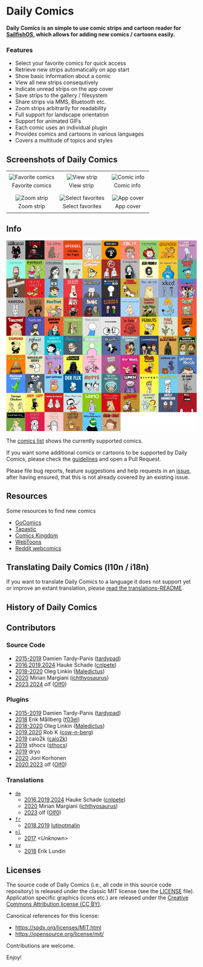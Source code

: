 # Daily Comics
**Daily Comics is an simple to use comic strips and cartoon reader for [SailfishOS](https://sailfishos.org/), which allows for adding new comics / cartoons easily.**

### Features
- Select your favorite comics for quick access
- Retrieve new strips automatically on app start
- Show basic information about a comic
- View all new strips consequtively
- Indicate unread strips on the app cover
- Save strips to the gallery / filesystem
- Share strips via MMS, Bluetooth etc.
- Zoom strips arbitrarily for readability
- Full support for landscape orientation
- Support for animated GIFs
- Each comic uses an individual plugin
- Provides comics and cartoons in various languages
- Covers a multitude of topics and styles

## Screenshots of Daily Comics
|       |       |       |
| :---: | :---: | :---: |
|       |       |       |
| ![Favorite comics](./info/screenshots/favorites.png?raw=true) | ![View strip](./info/screenshots/comic_bar.png?raw=true) | ![Comic info](./info/screenshots/comic_info.png?raw=true) |
| Favorite&nbsp;comics | &nbsp;&nbsp;&nbsp;&nbsp;View&nbsp;strip&nbsp;&nbsp;&nbsp;&nbsp;&nbsp; | &nbsp;&nbsp;&nbsp;Comic&nbsp;info&nbsp;&nbsp;&nbsp;&nbsp; |
|       |       |       |
|       |       |       |
| ![Zoom strip](./info/screenshots/image_zoom.png?raw=true) | ![Select favorites](./info/screenshots/settings.png?raw=true) | ![App cover](./info/screenshots/cover.png?raw=true) |
| Zoom strip | Select favorites | App cover |
|       |       |       |

## Info
![Comics covers](./info/comics_covers.jpg?raw=true "Comics covers")

The [comics list](./info/comics_list.md) shows the currently supported comics.

If you want some additional comics or cartoons to be supported by Daily Comics, please check the [guidelines](./info/comic_addition.md) and open a Pull Request.

Please file bug reports, feature suggestions and help requests in an [issue](https://github.com/sailfishos-applications/daily-comics/issues), after having ensured, that this is not already covered by an existing issue.

## Resources
Some resources to find new comics
- [GoComics](https://gocomics.com/)
- [Tapastic](https://tapastic.com/)
- [Comics Kingdom](https://comicskingdom.com/)
- [WebToons](https://www.webtoons.com/)
- [Reddit webcomics](https://www.reddit.com/r/webcomics/)

## Translating Daily Comics (l10n / i18n)
If you want to translate Daily Comics to a language it does not support yet or improve an extant translation, please [read the translations-README](./translations#readme).

## History of Daily Comics

## Contributors
### Source Code
- [2015-2019](https://github.com/sailfishos-applications/daily-comics/commits?author=tardypad) Damien Tardy-Panis ([tardypad](https://github.com/tardypad))
- [2016,2019,2024](https://github.com/sailfishos-applications/daily-comics/commits?author=cnlpete) Hauke Schade ([cnlpete](https://github.com/cnlpete))
- [2018-2020](https://github.com/sailfishos-applications/daily-comics/commits?author=Maledictus) Oleg Linkin ([Maledictus](https://github.com/Maledictus))
- [2020](https://github.com/sailfishos-applications/daily-comics/commits?author=ichthyosaurus) Mirian Margiani ([ichthyosaurus](https://github.com/ichthyosaurus))
- [2023,2024](https://github.com/sailfishos-applications/daily-comics/commits?author=Olf0) olf ([Olf0](https://github.com/Olf0))

### Plugins
- [2015-2019](https://github.com/sailfishos-applications/daily-comics/commits?author=tardypad) Damien Tardy-Panis ([tardypad](https://github.com/tardypad))
- [2018](https://github.com/sailfishos-applications/daily-comics/commits?author=f03el) Erik Mållberg ([f03el](https://github.com/f03el))
- [2018-2020](https://github.com/sailfishos-applications/daily-comics/commits?author=Maledictus) Oleg Linkin ([Maledictus](https://github.com/Maledictus))
- [2019,2020](https://github.com/sailfishos-applications/daily-comics/commits?author=cow-n-berg) Rob K ([cow-n-berg](https://github.com/cow-n-berg))
- [2019](https://github.com/sailfishos-applications/daily-comics/commits?author=caio2k) caio2k ([caio2k](https://github.com/caio2k))
- [2019](https://github.com/sailfishos-applications/daily-comics/commits?author=sthocs) sthocs ([sthocs](https://github.com/sthocs))
- [2019](https://github.com/sailfishos-applications/daily-comics/commit/f28be7cf1d112f9e48bf853ad032f8f6f9a622c8) dryo
- [2020](https://github.com/sailfishos-applications/daily-comics/commit/47a83f15c3c43ac189cd31ea327e98cad19addb3) Joni Korhonen
- [2020,2023](https://github.com/sailfishos-applications/daily-comics/commits?author=Olf0) olf ([Olf0](https://github.com/Olf0))

### Translations
- [`de`](https://app.transifex.com/olf/daily-comics/language/de/)
  - [2016,2019,2024](https://github.com/sailfishos-applications/daily-comics/commits?author=cnlpete) Hauke Schade ([cnlpete](https://github.com/cnlpete))
  - [2020](https://github.com/sailfishos-applications/daily-comics/commits?author=ichthyosaurus) Mirian Margiani ([ichthyosaurus](https://github.com/ichthyosaurus))
  - [2023](https://github.com/sailfishos-applications/daily-comics/commits?author=Olf0) olf ([Olf0](https://github.com/Olf0))
- [`fr`](https://app.transifex.com/olf/daily-comics/language/fr/)
  - [2018,2019](https://github.com/sailfishos-applications/daily-comics/commits?author=lutinotmalin) [lutinotmalin](https://github.com/lutinotmalin)
- [`nl`](https://app.transifex.com/olf/daily-comics/language/nl/)
  - [2017](https://github.com/tardypad/sailfishos-daily-comics/pull/35) *\<Unknown\>*
- [`sv`](https://app.transifex.com/olf/daily-comics/language/sv/)
  - [2018](https://github.com/sailfishos-applications/daily-comics/commit/dfd23fb435a846fe5776a440669d92fe2eb5c39d) Erik Lundin

## Licenses
The source code of Daily Comics (i.e., all code in this source code repository) is released under the classic MIT license (see the [LICENSE](./LICENSE.txt) file).
Application specific graphics (icons etc.) are released under the [Creative Commons Attribution license (CC BY)](https://creativecommons.org/licenses/by/4.0/deed.en).

Canonical references for this license:
- https://spdx.org/licenses/MIT.html
- https://opensource.org/license/mit/

Contributions are welcome.

Enjoy!
